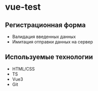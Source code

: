 # vue-test

## Регистрационная форма
 
* Валидация введенных данных
* Имитация отправки данных на сервер

## Используемые технологии ##
* HTML/CSS
* TS
* Vue3
* Git
 
 
